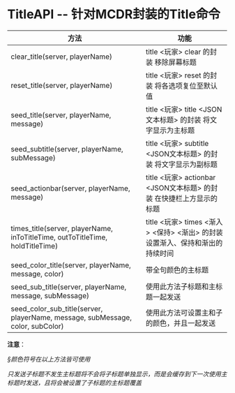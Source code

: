 # TitleAPI -- 针对MCDR封装的Title命令

| 方法                                                         | 功能                                                         |
| ------------------------------------------------------------ | ------------------------------------------------------------ |
| clear_title(server, playerName)                              | title <玩家> clear 的封装 移除屏幕标题                       |
| reset_title(server, playerName)                              | title <玩家> reset 的封装 将各选项复位至默认值               |
| seed_title(server, playerName, message)                      | title <玩家> title <JSON文本标题> 的封装 将文字显示为主标题  |
| seed_subtitle(server, playerName, subMessage)                | title <玩家> subtitle <JSON文本标题> 的封装 将文字显示为副标题 |
| seed_actionbar(server, playerName, message)                  | title <玩家> actionbar <JSON文本标题> 的封装 在快捷栏上方显示的标题 |
| times_title(server, playerName, inToTitleTime, outToTitleTime, holdTitleTime) | title <玩家> times <渐入> <保持> <渐出> 的封装 设置渐入、保持和渐出的持续时间 |
| seed_color_title(server, playerName, message, color)         | 带全句颜色的主标题                                           |
| seed_sub_title(server, playerName, message, subMessage)      | 使用此方法子标题和主标题一起发送                             |
| seed_color_sub_title(server, playerName, message, subMessage, color, subColor) | 使用此方法可设置主和子的颜色，并且一起发送                   |

**注意**：

*§颜色符号在以上方法皆可使用* 

*只发送子标题不发生主标题将不会将子标题单独显示，而是会缓存到下一次使用主标题时发送，且将会被设置了子标题的主标题覆盖*